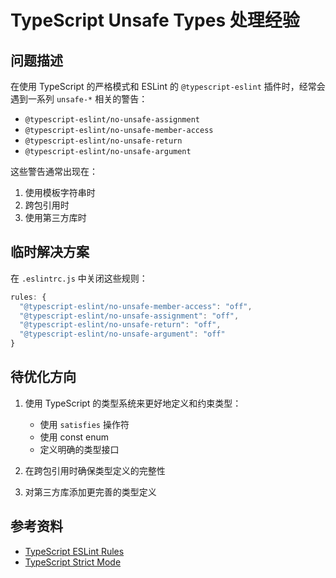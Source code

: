 # TypeScript Unsafe Types 处理经验

## 问题描述

在使用 TypeScript 的严格模式和 ESLint 的 `@typescript-eslint` 插件时，经常会遇到一系列 `unsafe-*` 相关的警告：

- `@typescript-eslint/no-unsafe-assignment`
- `@typescript-eslint/no-unsafe-member-access`
- `@typescript-eslint/no-unsafe-return`
- `@typescript-eslint/no-unsafe-argument`

这些警告通常出现在：

1. 使用模板字符串时
2. 跨包引用时
3. 使用第三方库时

## 临时解决方案

在 `.eslintrc.js` 中关闭这些规则：

```javascript
rules: {
  "@typescript-eslint/no-unsafe-member-access": "off",
  "@typescript-eslint/no-unsafe-assignment": "off",
  "@typescript-eslint/no-unsafe-return": "off",
  "@typescript-eslint/no-unsafe-argument": "off"
}
```

## 待优化方向

1. 使用 TypeScript 的类型系统来更好地定义和约束类型：

   - 使用 `satisfies` 操作符
   - 使用 const enum
   - 定义明确的类型接口

2. 在跨包引用时确保类型定义的完整性

3. 对第三方库添加更完善的类型定义

## 参考资料

- [TypeScript ESLint Rules](https://typescript-eslint.io/rules/)
- [TypeScript Strict Mode](https://www.typescriptlang.org/tsconfig#strict)
